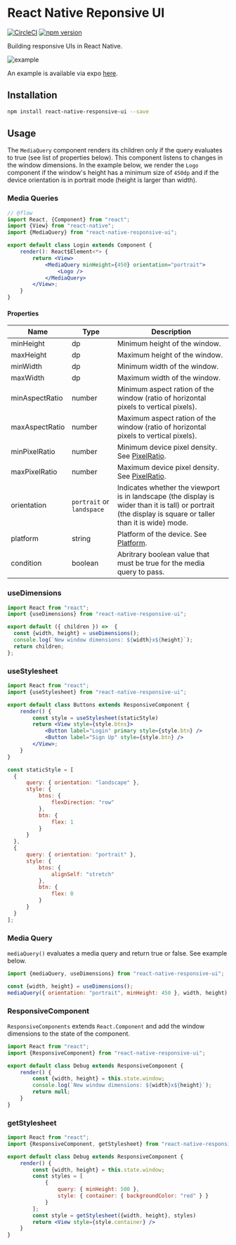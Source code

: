 # React Native Reponsive UI

[![CircleCI](https://circleci.com/gh/wcandillon/react-native-responsive-ui.svg?style=svg)](https://circleci.com/gh/wcandillon/react-native-responsive-ui)
[![npm version](https://badge.fury.io/js/react-native-responsive-ui.svg)](https://badge.fury.io/js/react-native-responsive-ui)


Building responsive UIs in React Native.

![example](https://raw.githubusercontent.com/wcandillon/react-native-responsive-ui/4637085802323386110a6352929147d11e1ca83c/example/components/images/example.gif)

An example is available via expo [here](https://expo.io/@wcandillon/react-native-responsive-ui).

## Installation

```bash
npm install react-native-responsive-ui --save
```

## Usage

The `MediaQuery` component renders its children only if the query evaluates to true (see list of properties below).
This component listens to changes in the window dimensions.
In the example below, we render the `Logo` component if the window's height has a minimum size of `450dp` and if the device orientation is in portrait mode (height is larger than width).

### Media Queries

```jsx
// @flow
import React, {Component} from "react";
import {View} from "react-native";
import {MediaQuery} from "react-native-responsive-ui";

export default class Login extends Component {
    render(): React$Element<*> {
        return <View>
            <MediaQuery minHeight={450} orientation="portrait">
                <Logo />
            </MediaQuery>
        </View>;
    }
}

```

#### Properties

| Name           | Type   | Description                                                                          |
|----------------|--------|--------------------------------------------------------------------------------------|
| minHeight      | dp     | Minimum height of the window.                                                        |
| maxHeight      | dp     | Maximum height of the window.                                                        |
| minWidth       | dp     | Minimum width of the window.                                                         |
| maxWidth       | dp     | Maximum width of the window.                                                         |
| minAspectRatio | number | Minimum aspect ration of the window (ratio of horizontal pixels to vertical pixels). |
| maxAspectRatio | number | Maximum aspect ration of the window (ratio of horizontal pixels to vertical pixels). |
| minPixelRatio  | number | Minimum device pixel density. See [PixelRatio](https://facebook.github.io/react-native/docs/pixelratio.html). |
| maxPixelRatio  | number | Maximum device pixel density. See [PixelRatio](https://facebook.github.io/react-native/docs/pixelratio.html). |
| orientation    | `portrait` or `landspace` | Indicates whether the viewport is in landscape (the display is wider than it is tall) or portrait (the display is square or taller than it is wide) mode. |
| platform       | string | Platform of the device.  See [Platform](https://facebook.github.io/react-native/docs/platform-specific-code.html#platform-module). |
| condition      | boolean | Abritrary boolean value that must be true for the media query to pass. |


### useDimensions

```jsx
import React from "react";
import {useDimensions} from "react-native-responsive-ui";

export default ({ children }) =>  {
  const {width, height} = useDimensions();
  console.log(`New window dimensions: ${width}x${height}`);
  return children;
};
```

### useStylesheet

```jsx
import React from "react";
import {useStylesheet} from "react-native-responsive-ui";

export default class Buttons extends ResponsiveComponent {
    render() {
        const style = useStylesheet(staticStyle)
        return <View style={style.btns}>
            <Button label="Login" primary style={style.btn} />
            <Button label="Sign Up" style={style.btn} />
        </View>;
    }
}

const staticStyle = [
  {
      query: { orientation: "landscape" },
      style: {
          btns: {
              flexDirection: "row"
          },
          btn: {
              flex: 1
          }
      }
  },
  {
      query: { orientation: "portrait" },
      style: {
          btns: {
              alignSelf: "stretch"
          },
          btn: {
              flex: 0
          }
      }
  }
];
```

### Media Query

`mediaQuery()` evaluates a media query and return true or false.
See example below.

```jsx
import {mediaQuery, useDimensions} from "react-native-responsive-ui";

const {width, height} = useDimensions();
mediaQuery({ orientation: "portrait", minHeight: 450 }, width, height)
```

### ResponsiveComponent

`ResponsiveComponents` extends `React.Component` and add the window dimensions to the state of the component.

```jsx
import React from "react";
import {ResponsiveComponent} from "react-native-responsive-ui";

export default class Debug extends ResponsiveComponent {
    render() {
        const {width, height} = this.state.window;
        console.log(`New window dimensions: ${width}x${height}`);
        return null;
    }
}
```

### getStylesheet

```jsx
import React from "react";
import {ResponsiveComponent, getStylesheet} from "react-native-responsive-ui";

export default class Debug extends ResponsiveComponent {
    render() {
        const {width, height} = this.state.window;
        const styles = [
            {
                query: { minHeight: 500 },
                style: { container: { backgroundColor: "red" } }
            }
        ];
        const style = getStylesheet({width, height}, styles)
        return <View style={style.container} />
    }
}
```
